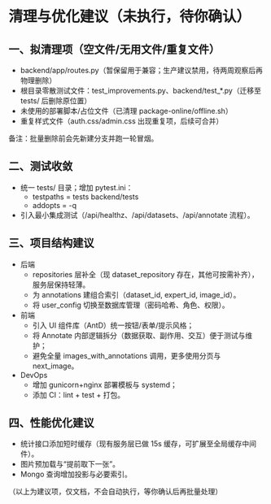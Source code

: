 # 清理与优化建议（未执行，待你确认）

## 一、拟清理项（空文件/无用文件/重复文件）
- backend/app/routes.py（暂保留用于兼容；生产建议禁用，待两周观察后再物理删除）
- 根目录零散测试文件：test_improvements.py、backend/test_*.py（迁移至 tests/ 后删除原位置）
- 未使用的部署脚本/占位文件（已清理 package-online/offline.sh）
- 重复样式文件（auth.css/admin.css 出现重复项，后续可合并）

备注：批量删除前会先新建分支并跑一轮冒烟。

## 二、测试收敛
- 统一 tests/ 目录；增加 pytest.ini：
  - testpaths = tests backend/tests
  - addopts = -q
- 引入最小集成测试（/api/healthz、/api/datasets、/api/annotate 流程）。

## 三、项目结构建议
- 后端
  - repositories 层补全（现 dataset_repository 存在，其他可按需补齐），服务层保持轻薄。
  - 为 annotations 建组合索引（dataset_id, expert_id, image_id）。
  - 将 user_config 切换至数据库管理（密码哈希、角色、权限）。
- 前端
  - 引入 UI 组件库（AntD）统一按钮/表单/提示风格；
  - 将 Annotate 内部逻辑拆分（数据获取、副作用、交互）便于测试与维护；
  - 避免全量 images_with_annotations 调用，更多使用分页与 next_image。
- DevOps
  - 增加 gunicorn+nginx 部署模板与 systemd；
  - 添加 CI：lint + test + 打包。

## 四、性能优化建议
- 统计接口添加短时缓存（现有服务层已做 15s 缓存，可扩展至全局缓存中间件）。
- 图片预加载与“提前取下一张”。
- Mongo 查询增加投影与必要索引。

（以上为建议项，仅文档，不会自动执行，等你确认后再批量处理）
